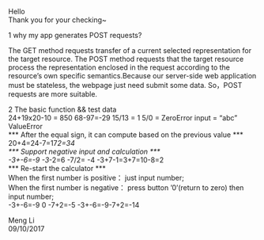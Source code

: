 Hello                                                                              
Thank you for your checking~

1 why my app generates POST requests?

The GET method requests transfer of a current selected representation for the target resource. The POST method requests that the target resource process the representation enclosed in the request according to the resource’s own specific semantics.Because our server-side web application must be stateless, the webpage just need submit some data. So，POST requests are more suitable. 

2 The basic function && test data                                                               
24+19x20-10 = 850
68-97=-29 15/13 = 1
5/0 = ZeroError
input = “abc” ValueError                                         
*** After the equal sign, it can compute based on the previous value ***
20+4=24-7=17*2=34   
*** Support negative input and calculation ***                          
-3+-6=-9 -3*-2=6 -7/2= -4 
-3+7-1=3+7=10-8=2                                                               
*** Re-start the calculator ***                          
When the first number is positive： just input number;                                
When the first number is negative： press button ’0’(return to zero) then input number;          
-3+-6=-9 0 -7+2=-5
-3+-6=-9-7+2=-14

Meng Li           
09/10/2017
